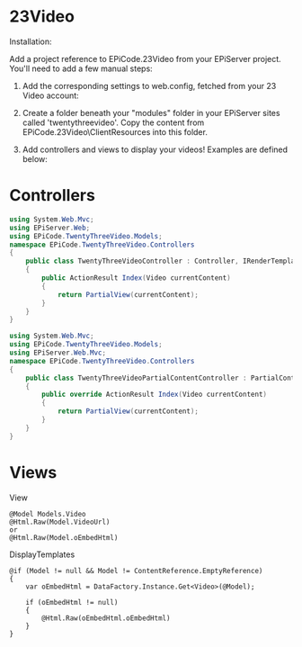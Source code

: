 ﻿23Video
======================


Installation:

Add a project reference to EPiCode.23Video from your EPiServer project.
You'll need to add a few manual steps:

1. Add the corresponding settings to web.config, fetched from your 23 Video account:

    <add key="TwentyThreeVideoEnabled" value="true" /> 
    <add key="TwentyThreeVideoDomain" value="" /> 
    <add key="TwentyThreeVideoConsumerKey" value="" />
    <add key="TwentyThreeVideoConsumerSecret" value="" />
    <add key="TwentyThreeVideoAccessToken" value="" />
    <add key="TwentyThreeVideoAccessTokenSecret" value="" />
    <add key="TwentyThreeVideoEnableoEmbed" value="true" />

2. Create a folder beneath your "modules" folder in your EPiServer sites called 'twentythreevideo'. Copy the content from EPiCode.23Video\ClientResources into this folder.

3. Add controllers and views to display your videos! Examples are defined below:


Controllers
======================

```c#
using System.Web.Mvc;
using EPiServer.Web;
using EPiCode.TwentyThreeVideo.Models;
namespace EPiCode.TwentyThreeVideo.Controllers
{
    public class TwentyThreeVideoController : Controller, IRenderTemplate<Video>
    {
        public ActionResult Index(Video currentContent)
        {
            return PartialView(currentContent);
        }
    }
}
```

```c#
using System.Web.Mvc;
using EPiCode.TwentyThreeVideo.Models;
using EPiServer.Web.Mvc;
namespace EPiCode.TwentyThreeVideo.Controllers
{
    public class TwentyThreeVideoPartialContentController : PartialContentController<Video>
    {
        public override ActionResult Index(Video currentContent)
        {
            return PartialView(currentContent);
        }
    }
}
```

Views
======================

View

```
@Model Models.Video
@Html.Raw(Model.VideoUrl)
or
@Html.Raw(Model.oEmbedHtml)
```

DisplayTemplates

```
@if (Model != null && Model != ContentReference.EmptyReference)
{
    var oEmbedHtml = DataFactory.Instance.Get<Video>(@Model);

    if (oEmbedHtml != null)
    {
        @Html.Raw(oEmbedHtml.oEmbedHtml)
    }
}
```